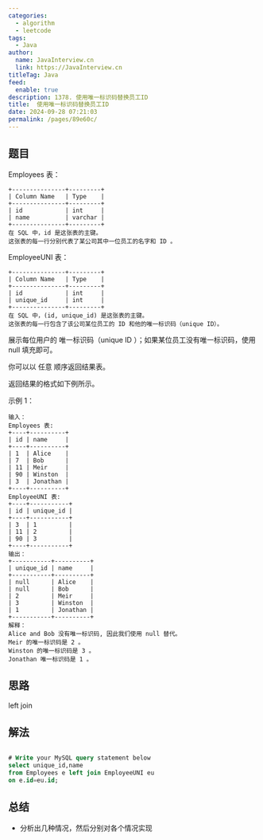 ```yaml
---
categories: 
  - algorithm
  - leetcode
tags: 
  - Java
author: 
  name: JavaInterview.cn
  link: https://JavaInterview.cn
titleTag: Java
feed: 
  enable: true
description: 1378. 使用唯一标识码替换员工ID
title:  使用唯一标识码替换员工ID
date: 2024-09-28 07:21:03
permalink: /pages/89e60c/
---
```


## 题目

Employees 表：

    +---------------+---------+
    | Column Name   | Type    |
    +---------------+---------+
    | id            | int     |
    | name          | varchar |
    +---------------+---------+
    在 SQL 中，id 是这张表的主键。
    这张表的每一行分别代表了某公司其中一位员工的名字和 ID 。


EmployeeUNI 表：

    +---------------+---------+
    | Column Name   | Type    |
    +---------------+---------+
    | id            | int     |
    | unique_id     | int     |
    +---------------+---------+
    在 SQL 中，(id, unique_id) 是这张表的主键。
    这张表的每一行包含了该公司某位员工的 ID 和他的唯一标识码（unique ID）。


展示每位用户的 唯一标识码（unique ID ）；如果某位员工没有唯一标识码，使用 null 填充即可。

你可以以 任意 顺序返回结果表。

返回结果的格式如下例所示。



示例 1：

    输入：
    Employees 表:
    +----+----------+
    | id | name     |
    +----+----------+
    | 1  | Alice    |
    | 7  | Bob      |
    | 11 | Meir     |
    | 90 | Winston  |
    | 3  | Jonathan |
    +----+----------+
    EmployeeUNI 表:
    +----+-----------+
    | id | unique_id |
    +----+-----------+
    | 3  | 1         |
    | 11 | 2         |
    | 90 | 3         |
    +----+-----------+
    输出：
    +-----------+----------+
    | unique_id | name     |
    +-----------+----------+
    | null      | Alice    |
    | null      | Bob      |
    | 2         | Meir     |
    | 3         | Winston  |
    | 1         | Jonathan |
    +-----------+----------+
    解释：
    Alice and Bob 没有唯一标识码, 因此我们使用 null 替代。
    Meir 的唯一标识码是 2 。
    Winston 的唯一标识码是 3 。
    Jonathan 唯一标识码是 1 。

## 思路

left join

## 解法
```sql

# Write your MySQL query statement below
select unique_id,name
from Employees e left join EmployeeUNI eu
on e.id=eu.id;
```

## 总结

- 分析出几种情况，然后分别对各个情况实现 
